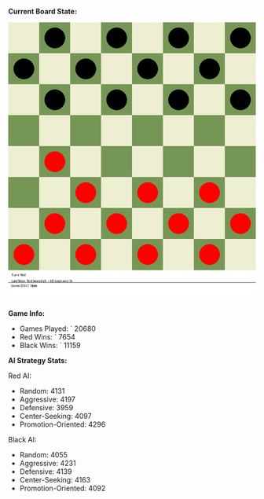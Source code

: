 
**Current Board State:**  
<!-- START_GIF -->
![Checkers Game](./checkers_game.gif)
<!-- END_GIF -->

**Game Info:**  
- Games Played: `<!-- GAMES_PLAYED --> 20680
- Red Wins: `<!-- RED_WINS --> 7654
- Black Wins: `<!-- BLACK_WINS --> 11159

<!-- AI_STATS -->
**AI Strategy Stats:**

Red AI:
- Random: 4131
- Aggressive: 4197
- Defensive: 3959
- Center-Seeking: 4097
- Promotion-Oriented: 4296

Black AI:
- Random: 4055
- Aggressive: 4231
- Defensive: 4139
- Center-Seeking: 4163
- Promotion-Oriented: 4092
